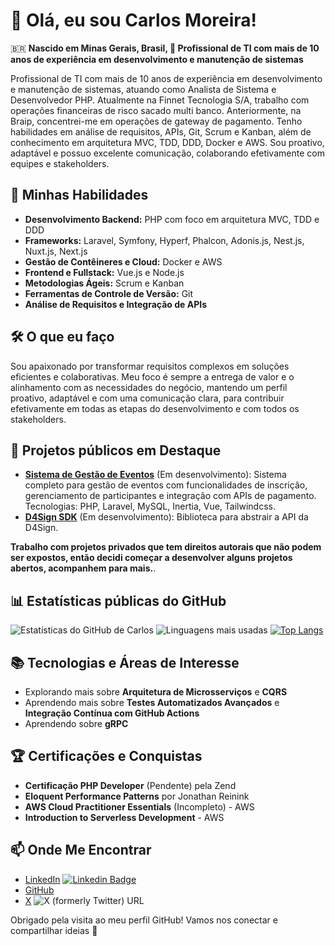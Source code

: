 # 👋 Olá, eu sou Carlos Moreira!

🇧🇷 **Nascido em Minas Gerais, Brasil, 🎯 Profissional de TI com mais de 10 anos de experiência em desenvolvimento e manutenção de sistemas**

Profissional de TI com mais de 10 anos de experiência em desenvolvimento e manutenção de sistemas, atuando como Analista de Sistema e Desenvolvedor PHP. Atualmente na Finnet Tecnologia S/A, trabalho com operações financeiras de risco sacado multi banco. Anteriormente, na Braip, concentrei-me em operações de gateway de pagamento. Tenho habilidades em análise de requisitos, APIs, Git, Scrum e Kanban, além de conhecimento em arquitetura MVC, TDD, DDD, Docker e AWS. Sou proativo, adaptável e possuo excelente comunicação, colaborando efetivamente com equipes e stakeholders.

## 🚀 Minhas Habilidades
- **Desenvolvimento Backend:** PHP com foco em arquitetura MVC, TDD e DDD
- **Frameworks:** Laravel, Symfony, Hyperf, Phalcon, Adonis.js, Nest.js, Nuxt.js, Next.js
- **Gestão de Contêineres e Cloud:** Docker e AWS
- **Frontend e Fullstack:** Vue.js e Node.js
- **Metodologias Ágeis:** Scrum e Kanban
- **Ferramentas de Controle de Versão:** Git
- **Análise de Requisitos e Integração de APIs**

## 🛠️ O que eu faço
Sou apaixonado por transformar requisitos complexos em soluções eficientes e colaborativas. Meu foco é sempre a entrega de valor e o alinhamento com as necessidades do negócio, mantendo um perfil proativo, adaptável e com uma comunicação clara, para contribuir efetivamente em todas as etapas do desenvolvimento e com todos os stakeholders.

## 🌟 Projetos públicos em Destaque
- **[Sistema de Gestão de Eventos](https://github.com/carloshaam/event-management)** (Em desenvolvimento): Sistema completo para gestão de eventos com funcionalidades de inscrição, gerenciamento de participantes e integração com APIs de pagamento. Tecnologias: PHP, Laravel, MySQL, Inertia, Vue, Tailwindcss.
- **[D4Sign SDK](https://github.com/carloshaam/d4sign-sdk)** (Em desenvolvimento): Biblioteca para abstrair a API da D4Sign.

**Trabalho com projetos privados que tem direitos autorais que não podem ser expostos, então decidi começar a desenvolver alguns projetos abertos, acompanhem para mais.**.

## 📊 Estatísticas públicas do GitHub
![Estatísticas do GitHub de Carlos](https://github-readme-stats.vercel.app/api?username=carloshaam&show_icons=true&hide_rank=true&theme=dark)
![Linguagens mais usadas](https://github-readme-stats.vercel.app/api/top-langs/?username=carloshaam&layout=compact&theme=dark)
[![Top Langs](https://github-readme-stats.vercel.app/api/top-langs/?username=carloshaam&theme=dark)](https://github.com/anuraghazra/github-readme-stats)

## 📚 Tecnologias e Áreas de Interesse
- Explorando mais sobre **Arquitetura de Microsserviços** e **CQRS**
- Aprendendo mais sobre **Testes Automatizados Avançados** e **Integração Contínua com GitHub Actions**
- Aprendendo sobre **gRPC**

## 🏆 Certificações e Conquistas
- **Certificação PHP Developer** (Pendente) pela Zend
- **Eloquent Performance Patterns** por Jonathan Reinink
- **AWS Cloud Practitioner Essentials** (Incompleto) - AWS
- **Introduction to Serverless Development** - AWS

## 📫 Onde Me Encontrar
- [LinkedIn](https://www.linkedin.com/in/carlos-h-moreira/) [![Linkedin Badge](https://img.shields.io/badge/-carloshaam-blue?style=flat-square&logo=Linkedin&logoColor=white&link=https://www.linkedin.com/in/carlos-h-moreira/)](https://www.linkedin.com/in/carlos-h-moreira/)
- [GitHub](https://github.com/carloshaam)
- [X](https://x.com/carloshaam) ![X (formerly Twitter) URL](https://img.shields.io/twitter/url?url=https%3A%2F%2Fx.com%2Fcarloshaam&logo=x&labelColor=%23000000&color=%23000000)

Obrigado pela visita ao meu perfil GitHub! Vamos nos conectar e compartilhar ideias 🚀

<!--### What I'm working on 👨‍💻-->

<!--🧛‍♂️ Currently building a dark theme - [Dracula PRO](https://draculatheme.com/pro) <br>-->
<!--📚 Currently launching a book - [14 Habits of Highly Productive Developers](https://14habits.com)-->

